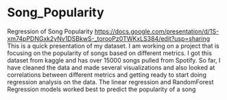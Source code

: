 # Song_Popularity
Regression of Song Popularity
https://docs.google.com/presentation/d/1S-xm74pPDNGxk2yNv1DSBkwS-_torooPz0TWKxLS384/edit?usp=sharing
This is a quick presentation of my dataset. I am working on a project that is focusing on the popularity of songs based on different metrics. I got this dataset from kaggle and has over 15000 songs pulled from Spotify. So far, I have cleaned the data and made several visualizations and also looked at correlations between different metrics and getting ready to start doing regression analysis on the data.
The linear regression and RandomForest Regression models worked best to predict the popularity of a song
